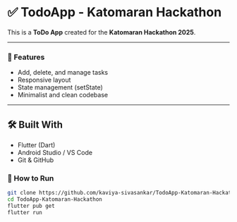 # ✅ TodoApp - Katomaran Hackathon

This is a **ToDo App** created for the **Katomaran Hackathon 2025**.

---

### 🔧 Features
- Add, delete, and manage tasks
- Responsive layout 
- State management (setState)
- Minimalist and clean codebase

---
## 🛠️ Built With

- Flutter (Dart)
- Android Studio / VS Code
- Git & GitHub


### 🚀 How to Run

```bash
git clone https://github.com/kaviya-sivasankar/TodoApp-Katomaran-Hackathon.git
cd TodoApp-Katomaran-Hackathon
flutter pub get
flutter run
